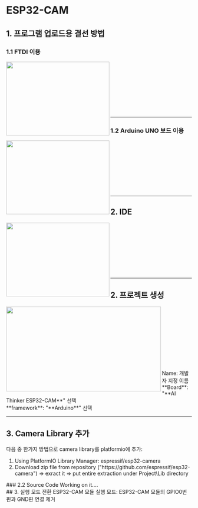 # ESP32-CAM<br>
## 1. 프로그램 업로드용 결선 방법 <br>
### 1.1 FTDI 이용
<img src="https://user-images.githubusercontent.com/24539773/204515143-75981249-23a6-4a84-af99-289dc6b4e4c0.png" width="280" height="200" align="left">
<br><br><br><br><br><br><br><br><hr>

### 1.2 Arduino UNO 보드 이용<br>
<img src="https://user-images.githubusercontent.com/24539773/204515770-8448b033-690c-46bc-b4b8-9ba480a757cd.png" width="280" height="200" align="left">
<br><br><br><br><br><br><br><br><hr>

## 2. IDE <br>
<a href="https://platformio.org/" target="_blank">
  <img src="https://user-images.githubusercontent.com/24539773/204492337-c76cb87f-93e6-4132-af63-6062e60ef4e8.png" width="280" height="200" align="left">
</a>
<br><br><br><br><br><br><br><br>
<hr>

## 2. 프로젝트 생성
<img src="https://user-images.githubusercontent.com/24539773/205210647-87ed6b04-49c6-4079-a95b-1ed1a1ef54e4.png" width="420" height="230" align="left">
<br><br><br><br><br><br><br><br><br><br>
Name: 개발자 지정 이름<br>
**Board**: "**AI Thinker ESP32-CAM**" 선택<br>
**framework**: "**Arduino**" 선택<br>
<hr>

## 3. Camera Library 추가
다음 중 한가지 방법으로 camera library를 platformio에 추가:<br>
<ol>
  <li>Using PlatformIO Library Manager: espressif/esp32-camera</li>
  <li>Download zip file from repository ("https://github.com/espressif/esp32-camera") => exract it => put entire extraction under Project\Lib directory</li>
</ol>
### 2.2 Source Code
Working on it....<br>
## 3. 실행 모드 전환
ESP32-CAM 모듈 실행 모드: ESP32-CAM 모듈의 GPIO0번 핀과 GND핀 연결 제거
<br> 
